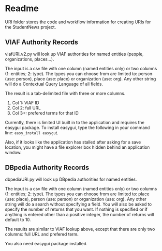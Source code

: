 # Readme
URI folder stores the code and workflow information for 
creating URIs for the StudentNews project.



## VIAF Authority Records
viafURI_v2.py will look up VIAF authorities for named entities (people, organizations, places...).

The input is a csv file with one column (named entities only) or two columns (1: entities; 2: type). The types you can choose from are limited to: person (use: person), place (use: place) or organization (use: org). Any other string will do a Contextual Query Language of all fields.

The result is a tab-delimited file with three or more columns.
1. Col 1: VIAF ID
2. Col 2: full URL
3. Col 3+: prefered terms for that ID

Currently, there is limited UI built in to the application and requires the easygui package.
To install easygui, type the following in your command line: `easy_install easygui`

Also, if it looks like the application has stalled after asking for a save location, you might have a
file explorer box hidden behind an application window.

## DBpedia Authority Records
dbpediaURI.py will look up DBpedia authorities for named entities.

The input is a csv file with one column (named entities only) or two columns (1: entities; 2: type). The types you can choose from are limited to: place (use: place), person (use: person) or organization (use: org). Any other string will do a search without specifying a field. You will also be asked to specify the number of returns that you want. If nothing is specified or if anything is entered other than a positive integer, the number of returns will default to 10.

The results are similar to VIAF lookup above, except that there are only two columns: full URL and prefered term.

You also need easygui package installed.

